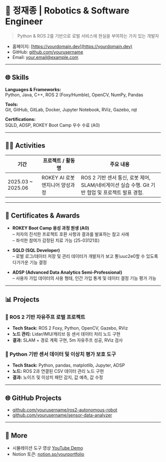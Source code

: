 # 🚀 정재종 | Robotics & Software Engineer

> Python & ROS 2를 기반으로 로벌 서비스에 현실을 부여하는 가치 있는 개발자

- 홈페이지: [https://yourdomain.dev](https://yourdomain.dev)
- GitHub: [github.com/yourusername](https://github.com/yourusername)
- Email: your.email@example.com

---

## 🌐 Skills

**Languages & Frameworks:**  
Python, Java, C++, ROS 2 (Foxy/Humble), OpenCV, NumPy, Pandas

**Tools:**  
Git, GitHub, GitLab, Docker, Jupyter Notebook, RViz, Gazebo, rqt

**Certifications:**  
SQLD, ADSP, ROKEY Boot Camp 우수 수료 (A0)

---

## 👩‍🚀 Activities

| 기간 | 프로젝트 / 활동명 | 주요 내용 |
|------|------------------|-----------|
| 2025.03 ~ 2025.06 | ROKEY AI 로봇 엔지니어 양성과정 | ROS 2 기반 센서 통신, 로봇 제어, SLAM/네비게이션 실습 수행. Git 기반 협업 및 프로젝트 발표 경험. |

---

## 🏅 Certificates & Awards

- **ROKEY Boot Camp 용성 과정 원생 (A0)**  
  – 저자의 진석한 프로젝트 호환 사항과 결과를 발표하는 참고 사례  
  – 좌석한 참여가 감정된 치료 가능 (25-03121호)

- **SQLD (SQL Developer)**  
  – 로벌 로그/데이터 저장 및 관리 데이터가 개발자가 보고 통\uuc2e0할 수 있도록 다가가운 기능 결정

- **ADSP (Advanced Data Analytics Semi-Professional)**  
  – 사용자 가입 데이터의 사용 형태, 인간 가입 통계 및 데이터 결정 기능 평가 가능

---

## 📊 Projects

### 🔹 ROS 2 기반 자유주프 로벌 프로젝트
- **Tech Stack:** ROS 2 Foxy, Python, OpenCV, Gazebo, RViz
- **노드 관리:** Lidar/IMU/캐리브 등 센서 데이터 처리 노드 구현
- **결과:** SLAM + 경로 계획 구현, 5m 자유주프 성공, RViz 검사

### 🔹 Python 기반 센서 데이터 및 이상치 평가 보호 도구
- **Tech Stack:** Python, pandas, matplotlib, Jupyter, ADSP
- **노드:** ROS 2과 연결된 CSV 데이터 관리 노드 구현
- **결과:** 노이즈 및 이상치 패턴 감지, 값 예측, 값 수정

---

## 🌐 GitHub Projects

- [github.com/yourusername/ros2-autonomous-robot](https://github.com/yourusername/ros2-autonomous-robot)
- [github.com/yourusername/sensor-data-analyzer](https://github.com/yourusername/sensor-data-analyzer)

---

## 🔎 More

- 시뮬레이션 도구 영상 [YouTube Demo](https://youtube.com/your-demo)
- Notion 토큰: [notion.so/yourportfolio](https://notion.so/yourportfolio)
